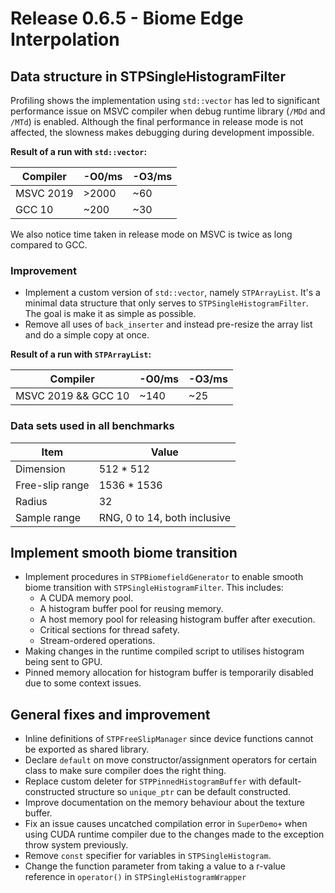 # Release 0.6.5 - Biome Edge Interpolation

## Data structure in STPSingleHistogramFilter

Profiling shows the implementation using `std::vector` has led to significant performance issue on MSVC compiler when debug runtime library (`/MDd` and `/MTd`) is enabled. Although the final performance in release mode is not affected, the slowness makes debugging during development impossible.

**Result of a run with `std::vector`:**

| Compiler | -O0/ms | -O3/ms |
| --------- | ---- | ---- |
| MSVC 2019 | >2000 | ~60 |
| GCC 10 | ~200 | ~30 |

We also notice time taken in release mode on MSVC is twice as long compared to GCC.

### Improvement

- Implement a custom version of `std::vector`, namely `STPArrayList`. It's a minimal data structure that only serves to `STPSingleHistogramFilter`. The goal is make it as simple as possible.
- Remove all uses of `back_inserter` and instead pre-resize the array list and do a simple copy at once.

**Result of a run with `STPArrayList`:**

| Compiler | -O0/ms | -O3/ms |
| --------- | ---- | ---- |
| MSVC 2019 && GCC 10 | ~140 | ~25 |

### Data sets used in all benchmarks

| Item | Value |
| ----- | ----- |
| Dimension | 512 * 512 |
| Free-slip range | 1536 * 1536 |
| Radius | 32 |
| Sample range | RNG, 0 to 14, both inclusive |

## Implement smooth biome transition

- Implement procedures in `STPBiomefieldGenerator` to enable smooth biome transition with `STPSingleHistogramFilter`. This includes:
  - A CUDA memory pool.
  - A histogram buffer pool for reusing memory.
  - A host memory pool for releasing histogram buffer after execution.
  - Critical sections for thread safety.
  - Stream-ordered operations.
- Making changes in the runtime compiled script to utilises histogram being sent to GPU.
- Pinned memory allocation for histogram buffer is temporarily disabled due to some context issues.

## General fixes and improvement

- Inline definitions of `STPFreeSlipManager` since device functions cannot be exported as shared library.
- Declare `default` on move constructor/assignment operators for certain class to make sure compiler does the right thing.
- Replace custom deleter for `STPPinnedHistogramBuffer` with default-constructed structure so `unique_ptr` can be default constructed.
- Improve documentation on the memory behaviour about the texture buffer.
- Fix an issue causes uncatched compilation error in `SuperDemo+` when using CUDA runtime compiler due to the changes made to the exception throw system previously.
- Remove `const` specifier for variables in `STPSingleHistogram`.
- Change the function parameter from taking a value to a r-value reference in `operator()` in `STPSingleHistogramWrapper`